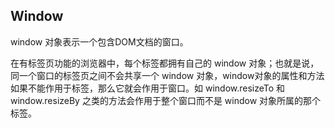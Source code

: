 
## Window
window 对象表示一个包含DOM文档的窗口。

在有标签页功能的浏览器中，每个标签都拥有自己的 window 对象；也就是说，同一个窗口的标签页之间不会共享一个 window 对象，window对象的属性和方法如果不能作用于标签，那么它就会作用于窗口。如 window.resizeTo 和 window.resizeBy 之类的方法会作用于整个窗口而不是 window 对象所属的那个标签。